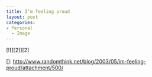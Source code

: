 ```yaml
---
title: I’m feeling proud
layout: post
categories:
- Personal
  - Image
---
```

[![][2]][2]

 []: http://www.randomthink.net/blog/2003/05/im-feeling-proud/attachment/500/